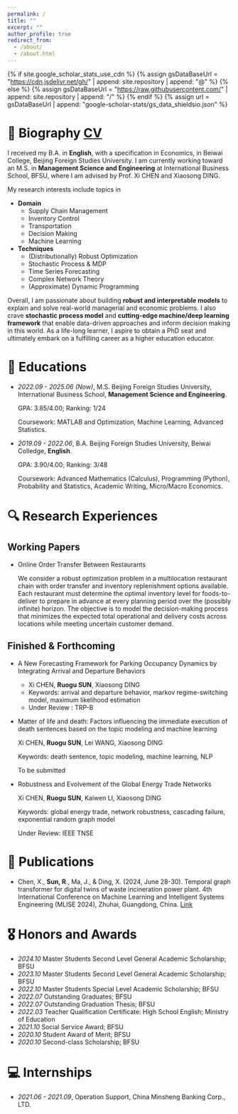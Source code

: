 ```yaml
---
permalink: /
title: ""
excerpt: ""
author_profile: true
redirect_from: 
  - /about/
  - /about.html
---
```


{% if site.google_scholar_stats_use_cdn %}
{% assign gsDataBaseUrl = "https://cdn.jsdelivr.net/gh/" | append: site.repository | append: "@" %}
{% else %}
{% assign gsDataBaseUrl = "https://raw.githubusercontent.com/" | append: site.repository | append: "/" %}
{% endif %}
{% assign url = gsDataBaseUrl | append: "google-scholar-stats/gs_data_shieldsio.json" %}

<span class='anchor' id='about-me'></span>

# 🤵 ​Biography [CV](https://drive.google.com/file/d/1EnSM47V9X2kPsUwaVzkPnFcHiFmMUMBX/view?usp=drive_link)
I received my B.A. in **English**, with a specification in Economics, in Beiwai College, Beijing Foreign Studies University. I am currently working toward an M.S. in **Management Science and Engineering** at International Business School, BFSU, where I am advised by Prof. Xi CHEN and Xiaosong DING. 

My research interests include topics in
+ **Domain**
  + Supply Chain Management
  + Inventory Control
  + Transportation
  + Decision Making
  + Machine Learning
+ **Techniques**
  + (Distributionally) Robust Optimization
  + Stochastic Process & MDP
  + Time Series Forecasting
  + Complex Network Theory
  + (Approximate) Dynamic Programming

Overall, I am passionate about building **robust and interpretable models** to explain and solve real-world managerial and economic problems. I also crave **stochastic process model** and **cutting-edge machine/deep learning framework** that enable data-driven approaches and inform decision making in this world. As a life-long learner, I aspire to obtain a PhD seat and ultimately embark on a fulfilling career as a higher education educator.

# 📖 Educations
- *2022.09 - 2025.06 (Now)*, M.S. Beijing Foreign Studies University, International Business School, **Management Science and Engineering**.

  GPA: 3.85/4.00; Ranking: 1/24

  Coursework: MATLAB and Optimization, Machine Learning, Advanced Statistics.
- *2019.09 - 2022.06*, B.A. Beijing Foreign Studies University, Beiwai Colledge, **English**.

  GPA: 3.90/4.00; Ranking: 3/48

  Coursework: Advanced Mathematics (Calculus), Programming (Python), Probability and Statistics, Academic Writing, Micro/Macro Economics.

<!-- # 🔥 News
- *2024.08*: &nbsp;🎉🎉 A paper is submitted to the *IEEE Transactions on Network Science and Engineering*.
- *2024.06*: &nbsp;🎉🎉 Participated in *4th International Conference on Machine Learning and Intelligent Systems Engineering (MLISE 2024)* 
- *2024.05*: &nbsp;🎉🎉 A paper is submitted to the *IEEE Transactions on Network Science and Engineering*.
- *2023.11*: &nbsp;🎉🎉 A paper is submitted to the *Artificial Intelligence and Law*.
- *2022.07*: &nbsp;🎉🎉 Graduated from Beiwai College with awards *Outstanding Graduates* and *Outstanding Graduation Thesis*. -->

# 🔍 Research Experiences


## Working Papers
- Online Order Transfer Between Restaurants

  We consider a robust optimization problem in a multilocation restaurant chain with order transfer and inventory replenishment options available. Each restaurant must determine the optimal inventory level for foods-to-deliver to prepare in advance at every planning period over the (possibly infinite) horizon. The objective is to model the decision-making process that minimizes the expected total operational and delivery costs across locations while meeting uncertain customer demand. 


## Finished & Forthcoming
+ A New Forecasting Framework for Parking Occupancy Dynamics by Integrating Arrival and Departure Behaviors
  + Xi CHEN, **Ruogu SUN**, Xiaosong DING
  + Keywords: arrival and departure behavior, markov regime-switching model, maximum likelihood estimation
  + Under Review : TRP-B


+ Matter of life and death: Factors influencing the immediate execution of death sentences based on the topic modeling and machine learning

  Xi CHEN, **Ruogu SUN**, Lei WANG, Xiaosong DING

  Keywords: death sentence, topic modeling, machine learning, NLP

  To be submitted


+ Robustness and Evolvement of the Global Energy Trade Networks

  Xi CHEN, **Ruogu SUN**, Kaiwen LI, Xiaosong DING

  Keywords: global energy trade, network robustness, cascading failure, exponential random graph model

  Under Review: IEEE TNSE


# 📝 Publications 
+ Chen, X., **Sun, R**., Ma, J., & Ding, X. (2024, June 28-30). Temporal graph transformer for digital twins of waste incineration power plant. 4th International Conference on Machine Learning and Intelligent Systems Engineering (MLISE 2024), Zhuhai, Guangdong, China. [Link](https://ieeexplore.ieee.org/document/10674369)

# 🎖 Honors and Awards
- *2024.10* Master Students Second Level General Academic Scholarship; BFSU
- *2023.10* Master Students Second Level General Academic Scholarship; BFSU
- *2022.10* Master Students Special Level Academic Scholarship; BFSU
- *2022.07* Outstanding Graduates; BFSU
- *2022.07* Outstanding Graduation Thesis; BFSU
- *2022.03* Teacher Qualification Certificate: High School English; Ministry of Education 
- *2021.10* Social Service Award; BFSU
- *2020.10* Student Award of Merit; BFSU
- *2020.10* Second-class Scholarship; BFSU


<!-- # 💬 Invited Talks
- *2021.06*, Lorem ipsum dolor sit amet, consectetur adipiscing elit. Vivamus ornare aliquet ipsum, ac tempus justo dapibus sit amet. 
- *2021.03*, Lorem ipsum dolor sit amet, consectetur adipiscing elit. Vivamus ornare aliquet ipsum, ac tempus justo dapibus sit amet.  \| [\[video\]](https://github.com/) -->

# 💻 Internships
- *2021.06 - 2021.09*, Operation Support, China Minsheng Banking Corp., LTD.
